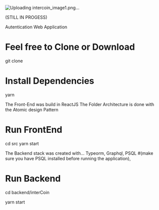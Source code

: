 ![Uploading intercoin_image1.png…]()


(STILL IN PROGESS)


Autentication Web Application 

# Feel free to Clone or Download 

git clone

# Install Dependencies

yarn 


The Front-End was build in ReactJS 
  The Folder Architecture is done with the Atomic design Pattern

# Run FrontEnd
cd src
yarn start



The Backend stack was created with... 
  Typeorm, 
  Graphql, 
  PSQL  #(make sure you have PSQL installed before running the application),

# Run Backend
cd backend/interCoin

yarn start




